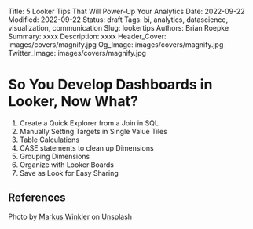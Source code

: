 Title: 5 Looker Tips That Will Power-Up Your Analytics
Date: 2022-09-22
Modified: 2022-09-22
Status: draft
Tags: bi, analytics, datascience, visualization, communication
Slug: lookertips
Authors: Brian Roepke
Summary: xxxx
Description: xxxx
Header_Cover: images/covers/magnify.jpg
Og_Image: images/covers/magnify.jpg
Twitter_Image: images/covers/magnify.jpg


# So You Develop Dashboards in Looker, Now What?

1. Create a Quick Explorer from a Join in SQL
2. Manually Setting Targets in Single Value Tiles
3. Table Calculations
4. CASE statements to clean up Dimensions
5. Grouping Dimensions
6. Organize with Looker Boards
7. Save as Look for Easy Sharing



## References

Photo by <a href="https://unsplash.com/es/@markuswinkler?utm_source=unsplash&utm_medium=referral&utm_content=creditCopyText">Markus Winkler</a> on <a href="https://unsplash.com/s/photos/magnifying-glass?utm_source=unsplash&utm_medium=referral&utm_content=creditCopyText">Unsplash</a>
  
